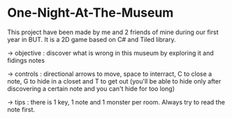 # One-Night-At-The-Museum
This project have been made by me and 2 friends of mine during our first year in BUT.
It is a 2D game based on C# and Tiled library.

-> objective : discover what is wrong in this museum by exploring it and fidings notes

-> controls : directional arrows to move, space to interract, C to close a note, G to hide in a closet and T to get out (you'll be able to hide only after discovering a certain note and you can't hide for too long)

-> tips : there is 1 key, 1 note and 1 monster per room. Always try to read the note first.

